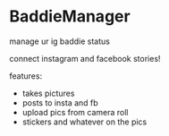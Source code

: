 # BaddieManager
manage ur ig baddie status 

connect instagram and facebook stories! 

features:
  - takes pictures 
  - posts to insta and fb 
  - upload pics from camera roll
  - stickers and whatever on the pics 
